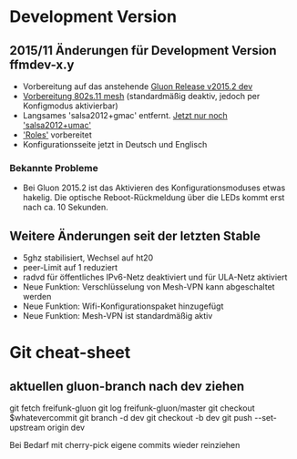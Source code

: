 # Development Version 

## 2015/11 Änderungen für Development Version ffmdev-x.y
* Vorbereitung auf das anstehende [Gluon Release v2015.2 dev](http://gluon.readthedocs.org/en/latest/releases/v2015.2.html)
* [Vorbereitung 802s.11 mesh](http://gluon.readthedocs.org/en/latest/releases/v2015.2.html#site-changes) (standardmäßig deaktiv, jedoch per Konfigmodus aktivierbar)
* Langsames 'salsa2012+gmac' entfernt. [Jetzt nur noch 'salsa2012+umac'](http://gluon.readthedocs.org/en/latest/releases/v2014.4.html#fastd-v16)
* ['Roles'](http://gluon.readthedocs.org/en/latest/features/roles.html) vorbereitet
* Konfigurationsseite jetzt in Deutsch und Englisch


### Bekannte Probleme
* Bei Gluon 2015.2 ist das Aktivieren des Konfigurationsmoduses etwas hakelig. Die optische Reboot-Rückmeldung über die LEDs kommt erst nach ca. 10 Sekunden.

## Weitere Änderungen seit der letzten Stable

* 5ghz stabilisiert, Wechsel auf ht20
* peer-Limit auf 1 reduziert
* radvd für öffentliches IPv6-Netz deaktiviert und für ULA-Netz aktiviert
* Neue Funktion: Verschlüsselung von Mesh-VPN kann abgeschaltet werden
* Neue Funktion: Wifi-Konfigurationspaket hinzugefügt
* Neue Funktion: Mesh-VPN ist standardmäßig aktiv 


# Git cheat-sheet 
## aktuellen gluon-branch nach dev ziehen
git fetch freifunk-gluon
git log freifunk-gluon/master
git checkout $whatevercommit
git branch -d dev
git checkout -b dev
git push --set-upstream origin dev

Bei Bedarf mit cherry-pick eigene commits wieder reinziehen
